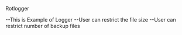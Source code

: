 Rotlogger

--This is Example of Logger
--User can restrict the file size
--User can restrict number of backup files
